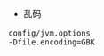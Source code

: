 <font face="Simsun" size=3>

- 乱码
~~~ options
config/jvm.options   
-Dfile.encoding=GBK
~~~

</font>
